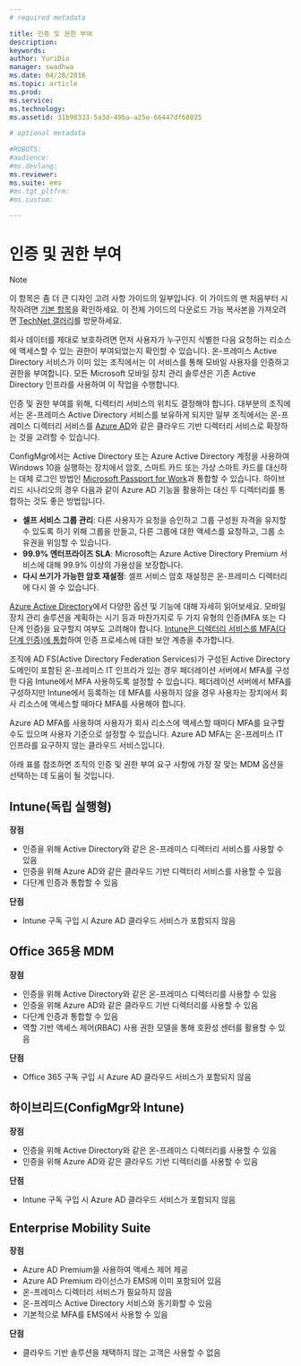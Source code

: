 ```yaml
---
# required metadata

title: 인증 및 권한 부여
description:
keywords:
author: YuriDio
manager: swadhwa
ms.date: 04/28/2016
ms.topic: article
ms.prod:
ms.service:
ms.technology:
ms.assetid: 31b98333-5a3d-49ba-a25e-66447df68035

# optional metadata

#ROBOTS:
#audience:
#ms.devlang:
ms.reviewer: 
ms.suite: ems
#ms.tgt_pltfrm:
#ms.custom:

---
```


# 인증 및 권한 부여

>[!NOTE]
>이 항목은 좀 더 큰 디자인 고려 사항 가이드의 일부입니다. 이 가이드의 맨 처음부터 시작하려면 [기본 항목](mdm-design-considerations-guide.md)을 확인하세요. 이 전체 가이드의 다운로드 가능 복사본을 가져오려면 [TechNet 갤러리](https://gallery.technet.microsoft.com/Mobile-Device-Management-7d401582)를 방문하세요.

회사 데이터를 제대로 보호하려면 먼저 사용자가 누구인지 식별한 다음 요청하는 리소스에 액세스할 수 있는 권한이 부여되었는지 확인할 수 있습니다. 온-프레미스 Active Directory 서비스가 이미 있는 조직에서는 이 서비스를 통해 모바일 사용자를 인증하고 권한을 부여합니다. 모든 Microsoft 모바일 장치 관리 솔루션은 기존 Active Directory 인프라를 사용하여 이 작업을 수행합니다. 

인증 및 권한 부여를 위해, 디렉터리 서비스의 위치도 결정해야 합니다. 대부분의 조직에서는 온-프레미스 Active Directory 서비스를 보유하게 되지만 일부 조직에서는 온-프레미스 디렉터리 서비스를 [Azure AD](http://azure.microsoft.com/documentation/articles/active-directory-whatis/)와 같은 클라우드 기반 디렉터리 서비스로 확장하는 것을 고려할 수 있습니다. 

ConfigMgr에서는 Active Directory 또는 Azure Active Directory 계정을 사용하여 Windows 10을 실행하는 장치에서 암호, 스마트 카드 또는 가상 스마트 카드를 대신하는 대체 로그인 방법인 [Microsoft Passport for Work](https://technet.microsoft.com/library/mt488797.aspx)과 통합할 수 있습니다. 하이브리드 시나리오의 경우 다음과 같이 Azure AD 기능을 활용하는 대신 두 디렉터리를 통합하는 것도 좋은 방법입니다.

- **셀프 서비스 그룹 관리**: 다른 사용자가 요청을 승인하고 그룹 구성원 자격을 유지할 수 있도록 하기 위해 그룹을 만들고, 다른 그룹에 대한 액세스를 요청하고, 그룹 소유권을 위임할 수 있습니다.
- **99.9% 엔터프라이즈 SLA**: Microsoft는 Azure Active Directory Premium 서비스에 대해 99.9% 이상의 가용성을  보장합니다.
- **다시 쓰기가 가능한 암호 재설정**: 셀프 서비스 암호 재설정은 온-프레미스 디렉터리에 다시 쓸 수 있습니다.

[Azure Active Directory](https://msdn.microsoft.com/library/azure/dn532272.aspx)에서 다양한 옵션 및 기능에 대해 자세히 읽어보세요.
모바일 장치 관리 솔루션을 계획하는 시기 등과 마찬가지로 두 가지 유형의 인증(MFA 또는 다단계 인증)을 요구할지 여부도 고려해야 합니다. [Intune은 디렉터리 서비스를 MFA(다단계 인증)에 통합](https://technet.microsoft.com/library/dn889751.aspx)하여 인증 프로세스에 대한 보안 계층을 추가합니다. 

조직에 AD FS(Active Directory Federation Services)가 구성된 Active Directory 도메인이 포함된 온-프레미스 IT 인프라가 있는 경우 페더레이션 서버에서 MFA를 구성한 다음 Intune에서 MFA 사용하도록 설정할 수 있습니다. 페더레이션 서버에서 MFA를 구성하지만 Intune에서 등록하는 데 MFA를 사용하지 않을 경우 사용자는 장치에서 회사 리소스에 액세스할 때마다 MFA를 사용해야 합니다. 

Azure AD MFA를 사용하여 사용자가 회사 리소스에 액세스할 때마다 MFA를 요구할 수도 있으며 사용자 기준으로 설정할 수 있습니다. Azure AD MFA는 온-프레미스 IT 인프라를 요구하지 않는 클라우드 서비스입니다.

아래 표를 참조하면 조직의 인증 및 권한 부여 요구 사항에 가장 잘 맞는 MDM 옵션을 선택하는 데 도움이 될 것입니다.

## Intune(독립 실행형)

**장점**

- 인증을 위해 Active Directory와 같은 온-프레미스 디렉터리 서비스를 사용할 수 있음
- 인증을 위해 Azure AD와 같은 클라우드 기반 디렉터리 서비스를 사용할 수 있음
- 다단계 인증과 통합할 수 있음

**단점**

- Intune 구독 구입 시 Azure AD 클라우드 서비스가 포함되지 않음

## Office 365용 MDM

**장점**

- 인증을 위해 Active Directory와 같은 온-프레미스 디렉터리를 사용할 수 있음
- 인증을 위해 Azure AD와 같은 클라우드 기반 디렉터리를 사용할 수 있음
- 다단계 인증과 통합할 수 있음
- 역할 기반 액세스 제어(RBAC) 사용 권한 모델을 통해 호환성 센터를 활용할 수 있음

**단점**

- Office 365 구독 구입 시 Azure AD 클라우드 서비스가 포함되지 않음

## 하이브리드(ConfigMgr와 Intune)

**장점**

- 인증을 위해 Active Directory와 같은 온-프레미스 디렉터리를 사용할 수 있음
- 인증을 위해 Azure AD와 같은 클라우드 기반 디렉터리를 사용할 수 있음

**단점**

- Intune 구독 구입 시 Azure AD 클라우드 서비스가 포함되지 않음

## Enterprise Mobility Suite

**장점**

- Azure AD Premium을 사용하여 액세스 제어 제공
- Azure AD Premium 라이선스가 EMS에 이미 포함되어 있음
- 온-프레미스 디렉터리 서비스가 필요하지 않음
- 온-프레미스 Active Directory 서비스와 동기화할 수 있음
- 기본적으로 MFA를 EMS에서 사용할 수 있음

**단점**

- 클라우드 기반 솔루션을 채택하지 않는 고객은 사용할 수 없음



<!--HONumber=Apr16_HO2-->


